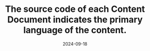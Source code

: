 ---
N: '125'
Rubrique: Internationalisation
title: The source code of each Content Document indicates the primary language of the content. 
abstract: 
categories: [" Internationalisation"]
agrege: O4125-E036
opquast: '4 125'
indiceebook: '36'
description: "Rule n° 036"
before: "035"
weight: "036"
after: "037"
actif: '1'
layout: rules
date: 2024-09-18
tags: ["", ""]
objectif: ["", ""]
Meo: [""]
Controle: [""
]
epubcheck: 
ace: 
humancheck: true
Source: ["Opquast"]
Referentiel: [""]
Steps: ["", ""]
---